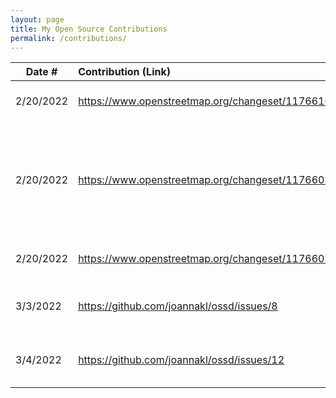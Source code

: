 ```yaml
---
layout: page
title: My Open Source Contributions
permalink: /contributions/
---
```


<!--
Type of the contribution should be "Wikipedia edit", "OpenStreet Map feature", "Documentation", "Course website", "Blog",
"Browser Add-on", etc.

The description should include a brief summary of what you did.

The link should bring us to a public page that shows your contribution. 

Replace the first row with your own contribution. 

-->





| Date #       | Contribution (Link)  | Type  | Description |
|--------------|:---------------------|:------|:------------|
| 2/20/2022    | https://www.openstreetmap.org/changeset/117661072| OpenStreet Map feature |I added names to two stores |
| 2/20/2022    | https://www.openstreetmap.org/changeset/117660806| OpenStreet Map feature |I added the address, phone number, email, website, building type, and animal shelter type to SAVE - A Friend to Homeless Animals |
| 2/20/2022    | https://www.openstreetmap.org/changeset/117660540| OpenStreet Map feature |I added the name to a farm  |
| 3/3/2022    | https://github.com/joannakl/ossd/issues/8| Course website |I created an issue reporting a broken link in week 6 |
| 3/4/2022    | https://github.com/joannakl/ossd/issues/12| Course website |I created an issue reporting a few typos in contributions.html |
